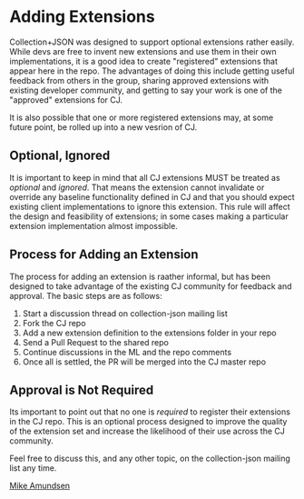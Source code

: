 # Adding Extensions

Collection+JSON was designed to support optional extensions rather easily. 
While devs are free to invent new extensions and use them in their own
implementations, it is a good idea to create "registered" extensions that
appear here in the repo. The advantages of doing this include getting useful
feedback from others in the group, sharing approved extensions with existing
developer community, and getting to say your work is one of the "approved"
extensions for CJ.

It is also possible that one or more registered extensions may, at some future point, be rolled up into a new vesrion of CJ.

## Optional, Ignored
It is important to keep in mind that all CJ extensions MUST be treated as _optional_ and _ignored_. That means the extension cannot invalidate or override any baseline functionality defined in CJ and that you should expect existing client implementations to ignore this extension. This rule will affect the design and feasibility of extensions; in some cases making a particular extension implementation almost impossible. 

## Process for Adding an Extension
The process for adding an extension is raather informal, but has been designed to take advantage of the existing CJ community for feedback and approval. The basic steps are as follows:

 1. Start a discussion thread on collection-json mailing list
 2. Fork the CJ repo
 3. Add a new extension definition to the extensions folder in your repo
 4. Send a Pull Request to the shared repo
 5. Continue discussions in the ML and the repo comments
 6. Once all is settled, the PR will be merged into the CJ master repo
      
## Approval is Not Required
Its important to point out that no one is _required_ to register their extensions in the CJ repo. This is an optional process designed to improve the quality of the extension set and increase the likelihood of their use across the CJ community. 
      
Feel free to discuss this, and any other topic, on the collection-json mailing list any time.
      
<a href="http://twitter.com/mamund" title="@mamund">Mike Amundsen</a>
